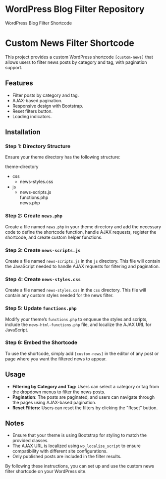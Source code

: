 # WordPress Blog Filter Repository
 WordPress Blog Filter Shortcode

# Custom News Filter Shortcode

This project provides a custom WordPress shortcode `[custom-news]` that allows users to filter news posts by category and tag, with pagination support.

## Features

- Filter posts by category and tag.
- AJAX-based pagination.
- Responsive design with Bootstrap.
- Reset filters button.
- Loading indicators.

## Installation

### Step 1: Directory Structure

Ensure your theme directory has the following structure:

theme-directory  
  * css  
    * news-styles.css  
  * js  
    * news-scripts.js  
functions.php  
news.php  


### Step 2: Create `news.php`

Create a file named `news.php` in your theme directory and add the necessary code to define the shortcode function, handle AJAX requests, register the shortcode, and create custom helper functions.

### Step 3: Create `news-scripts.js`

Create a file named `news-scripts.js` in the `js` directory. This file will contain the JavaScript needed to handle AJAX requests for filtering and pagination.

### Step 4: Create `news-styles.css`

Create a file named `news-styles.css` in the `css` directory. This file will contain any custom styles needed for the news filter.

### Step 5: Update `functions.php`

Modify your theme’s `functions.php` to enqueue the styles and scripts, include the `news-html-functions.php` file, and localize the AJAX URL for JavaScript.

### Step 6: Embed the Shortcode

To use the shortcode, simply add `[custom-news]` in the editor of any post or page where you want the filtered news to appear.

## Usage

- **Filtering by Category and Tag:** Users can select a category or tag from the dropdown menus to filter the news posts.
- **Pagination:** The posts are paginated, and users can navigate through the pages using AJAX-based pagination.
- **Reset Filters:** Users can reset the filters by clicking the "Reset" button.

## Notes

- Ensure that your theme is using Bootstrap for styling to match the provided classes.
- The AJAX URL is localized using `wp_localize_script` to ensure compatibility with different site configurations.
- Only published posts are included in the filter results.

By following these instructions, you can set up and use the custom news filter shortcode on your WordPress site.
